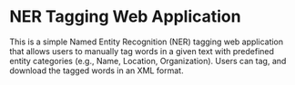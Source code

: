 # NER Tagging Web Application

This is a simple Named Entity Recognition (NER) tagging web application that allows users to manually tag words in a given text with predefined entity categories (e.g., Name, Location, Organization). Users can tag, and download the tagged words in an XML format.
 
